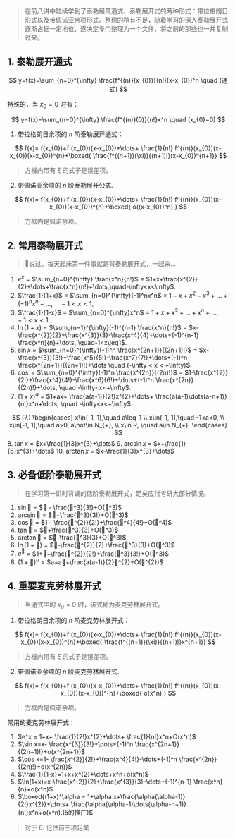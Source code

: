 > 在前八讲中陆续学到了泰勒展开通式、泰勒展开式的两种形式：带拉格朗日形式以及带佩诺亚余项形式。整理的稍有不足，随着学习的深入泰勒展开式逐渐占据一定地位，遂决定专门整理为一个文件，将之前的那些也一并复制过来。
## 1. 泰勒展开通式

$$
y=f(x)=\sum_{n=0}^{\infty} \frac{f^{(n)}(x_{0})}{n!}(x-x_{0})^n \quad (通式)
$$

特殊的，当 $x_{0}=0$ 时有：

$$
y=f(x)=\sum_{n=0}^{\infty} \frac{f^{(n)}(0)}{n!}x^n \quad (x_{0}=0)
$$

1. 带拉格朗日余项的 $n$ 阶泰勒展开通式：

$$
f(x)= f(x_{0})+f'(x_{0})(x-x_{0})+\dots+ \frac{1}{n!} f^{(n)}(x_{0})(x-x_{0})(x-x_{0})^{n}+\boxed{ \frac{f^{(n+1)}(\xi)}{(n+1)!}(x-x_{0})^{n+1}}
$$
> 方框内带有 $\xi$ 的式子是误差项。

2. 带佩诺亚余项的 $n$ 阶泰勒展开公式.

$$
f(x)= f(x_{0})+f'(x_{0})(x-x_{0})+\dots+ \frac{1}{n!} f^{(n)}(x_{0})(x-x_{0})(x-x_{0})^{n}+\boxed{
o((x-x_{0})^n)
}
$$
> 方框内是佩诺余项。

## 2. 常用泰勒展开式

> 🐙说过，每天起床第一件事就是背泰勒展开式，一起来...

1. $e^x$ = $\sum_{n=0}^{\infty} \frac{x^n}{n!}$ = $1+x+\frac{x^{2}}{2}+\dots+\frac{x^n}{n!}+\dots,\quad-\infty<x<\infty$.
2. $\frac{1}{1+x}$ = $\sum_{n=0}^{\infty}(-1)^nx^n$ = $1-x+x^{2}-x^{3}+\dots+(-1)^nx^n+\dots, \quad -1<x<1$.
3. $\frac{1}{1-x}$ = $\sum_{n=0}^{\infty}x^n$ = $1+x+x^{2}+\dots+x^n+\dots, \quad -1<x<1$.
4. $\ln(1+x)$ = $\sum_{n=1}^{\infty}(-1)^{n-1} \frac{x^n}{n!}$ = $x-\frac{x^{2}}{2}+\frac{x^{3}}{3}-\frac{x^4}{4}+\dots+(-1)^{n-1} \frac{x^n}{n}+\dots, \quad-1<x\leq1$.
5. $\sin x$ = $\sum_{n=0}^{\infty}(-1)^n \frac{x^{2n+1}}{(2n+1)!}$ = $x-\frac{x^{3}}{3!}+\frac{x^5}{5!}-\frac{x^7}{7!}+\dots+(-1)^n \frac{x^{2n+1}}{(2n+1)!}+\dots \quad (-\infty < x < +\infty)$.
6. $\cos$ = $\sum_{n=0}^{\infty}(-1)^n \frac{x^{2n}}{(2n)!}$ = $1-\frac{x^{2}}{2!}+\frac{x^4}{4!}-\frac{x^6}{6!}+\dots+(-1)^n \frac{x^{2n}}{(2n)!}+\dots, \quad -\infty<x<+\infty$.
7. $(1+x)^a$ = $1+ax+ \frac{a(a-1)}{2!}x^{2}+\dots+ \frac{a(a-1)\dots(a-n+1)}{n!}x^n+\dots, \quad -\infty<x<+\infty$.

$$
(7.)
\begin{cases}
x\in(-1, 1),\quad a\leq-1 \\
x\in(-1, 1],\quad -1<a<0, \\
x\in[-1, 1],\quad a>0, a\not\in N_{+}, \\
x\in R, \quad a\in N_{+}.
\end{cases}
$$
8. $\tan x$ = $x+\frac{1}{3}x^{3}+\dots$
9. $\arcsin x$ = $x+\frac{1}{6}x^{3}+\dots$
10. $\arctan x$ = $x-\frac{1}{3}x^{3}+\dots$

## 3. 必备低阶泰勒展开式

> 在学习第一讲时背诵的低阶泰勒展开式，足矣应付考研大部分情况。

1.  $\sin 🐶$ = $🐶 - \frac{🐶^3}{3!}+O(🐶^3)$
2. $\arcsin 🐶$ = $🐶+\frac{🐶^3}{3!}+O(🐶^3)$
3. $\cos 🐶$ = $1 - \frac{🐶^{2}}{2!}+\frac{🐶^4}{4!}+O(🐶^4)$
4. $\tan🐶$ = $🐶+\frac{🐶^3}{3}+O(🐶^3)$
5. $\arctan🐶$ = $🐶-\frac{🐶^3}{3}+O(🐶^3)$
6. $\ln(1+🐶)$ = $🐶-\frac{🐶^{2}}{2}+\frac{🐶^3}{3}+O(🐶^3)$
7. $e^🐶$ = $1+🐶+\frac{🐶^{2}}{2!}+\frac{🐶^3}{3!}+O(🐶^3)$
8. $(1+🐶)^a$ = $a+a🐶+\frac{a(a-1)}{2}🐶^{2}+O(🐶^{2})$

## 4. 重要麦克劳林展开式

> 当通式中的 $x_{0}=0$ 时，该式称为麦克劳林展开式。

1. 带拉格朗日余项的 $n$ 阶麦克劳林展开式：

$$
f(x)= f(x_{0})+f'(x_{0})(x-x_{0})+\dots+ \frac{1}{n!} f^{(n)}(x_{0})(x-x_{0})(x-x_{0})^{n}+\boxed{ \frac{f^{(n+1)}(\xi)}{(n+1)!}x^{n+1}}
$$
> 方框内带有 $\xi$ 的式子是误差项。

2. 带佩诺亚余项的 $n$ 阶麦克劳林展开式.

$$
f(x)= f(x_{0})+f'(x_{0})(x-x_{0})+\dots+ \frac{1}{n!} f^{(n)}(x_{0})(x-x_{0})(x-x_{0})^{n}+\boxed{
o(x^n)
}
$$
> 方框内是佩诺余项。


常用的麦克劳林展开式：

1. $e^x = 1+x+ \frac{1}{2!}x^{2}+\dots+ \frac{1}{n!}x^n+O(x^n)$
2. $\sin x=x- \frac{x^{3}}{3!}+\dots+(-1)^n \frac{x^{2n+1}}{(2n+1)!}+o(x^{2n+1})$
3. $\cos x=1- \frac{x^{2}}{2!}+\frac{x^4}{4!}-\dots+(-1)^n \frac{x^{2n}}{(2n)!}+o(x^{2n})$
4. $\frac{1}{1-x}=1+x+x^{2}+\dots+x^n+o(x^n)$
5. $\ln(1+x)=x-\frac{x^{2}}{2}+\frac{x^{3}}{3}-\dots+(-1)^{n-1} \frac{x^n}{n}+o(x^n)$
6. $\boxed{(1+x)^\alpha = 1+\alpha x+\frac{\alpha(\alpha-1)}{2!}x^{2}}+\dots+ \frac{\alpha(\alpha-1)\dots(\alpha-n+1)}{n!}x^n+o(x^n).(5的推广)$

> 对于 $6.$  记住前三项足矣
